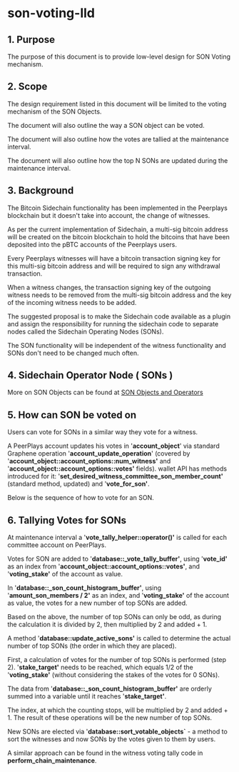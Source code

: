 # son-voting-lld

## 1. Purpose

The purpose of this document is to provide low-level design for SON Voting mechanism.

## 2. Scope

The design requirement listed in this document will be limited to the voting mechanism of the SON Objects.

The document will also outline the way a SON object can be voted.

The document will also outline how the votes are tallied at the maintenance interval.

The document will also outline how the top N SONs are updated during the maintenance interval.

## 3. Background

The Bitcoin Sidechain functionality has been implemented in the Peerplays blockchain but it doesn't take into account, the change of witnesses.

As per the current implementation of Sidechain, a multi-sig bitcoin address will be created on the bitcoin blockchain to hold the bitcoins that have been deposited into the pBTC accounts of the Peerplays users.

Every Peerplays witnesses will have a bitcoin transaction signing key for this multi-sig bitcoin address and will be required to sign any withdrawal transaction.

When a witness changes, the transaction signing key of the outgoing witness needs to be removed from the multi-sig bitcoin address and the key of the incoming witness needs to be added.

The suggested proposal is to make the Sidechain code available as a plugin and assign the responsibility for running the sidechain code to separate nodes called the Sidechain Operating Nodes \(SONs\).

The SON functionality will be independent of the witness functionality and SONs don't need to be changed much often.

## 4. Sidechain Operator Node \( SONs \)

More on SON Objects can be found at [SON Objects and Operators](file:///C:/wiki/spaces/PIX/pages/333971489/SON+Objects+and+Operators)

## 5. How can SON be voted on

Users can vote for SONs in a similar way they vote for a witness.

A PeerPlays account updates his votes in '**account\_object**' via standard Graphene operation '**account\_update\_operation**' \(covered by '**account\_object::account\_options::num\_witness'** and '**account\_object::account\_options::votes'** fields\). wallet API has methods introduced for it: '**set\_desired\_witness\_committee\_son\_member\_count'** \(standard method, updated\) and '**vote\_for\_son'**.

Below is the sequence of how to vote for an SON.

## 6. Tallying Votes for SONs

At maintenance interval a '**vote\_tally\_helper::operator\(\)'** is called for each committee account on PeerPlays.

Votes for SON are added to '**database::\_vote\_tally\_buffer'**, using '**vote\_id'** as an index from '**account\_object::account\_options::votes'**, and '**voting\_stake'** of the account as value.

In '**database::\_son\_count\_histogram\_buffer'**, using '**amount\_son\_members / 2'** as an index, and '**voting\_stake'** of the account as value, the votes for a new number of top SONs are added.

Based on the above, the number of top SONs can only be odd, as during the calculation it is divided by 2, then multiplied by 2 and added + 1.

A method '**database::update\_active\_sons'** is called to determine the actual number of top SONs \(the order in which they are placed\).

First, a calculation of votes for the number of top SONs is performed \(step 2\). '**stake\_target'** needs to be reached, which equals 1/2 of the '**voting\_stake'** \(without considering the stakes of the votes for 0 SONs\).

The data from '**database::\_son\_count\_histogram\_buffer'** are orderly summed into a variable until it reaches '**stake\_target'**.

The index, at which the counting stops, will be multiplied by 2 and added + 1. The result of these operations will be the new number of top SONs.

New SONs are elected via '**database::sort\_votable\_objects\`** - a method to sort the witnesses and now SONs by the votes given to them by users.

A similar approach can be found in the witness voting tally code in **perform\_chain\_maintenance**.

